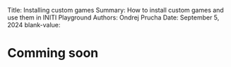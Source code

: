 Title:   Installing custom games
Summary: How to install custom games and use them in INITI Playground
Authors: Ondrej Prucha
Date:    September 5, 2024
blank-value:

# Comming soon